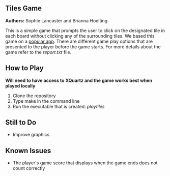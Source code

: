 ## Tiles Game

**Authors:** Sophie Lancaster and Brianna Hoelting

This is a simple game that prompts the user to click on the designated tile in each board without 
clicking any of the surrounding tiles. We based this game on a [popular app]. There are different game play options that are presented 
to the player before the game starts. For more details about the game refer to the *report.txt* file. 

## How to Play

**Will need to have access to XQuartz and the game works best when played locally**

1. Clone the repository
2. Type make in the command line
3. Run the executable that is created: *playtiles*

## Still to Do

* Improve graphics

## Known Issues

* The player's game score that displays when the game ends does not count correctly

[popular app]: https://itunes.apple.com/us/app/piano-tiles-dont-tap-the-white-tile/id848160327?mt=8
